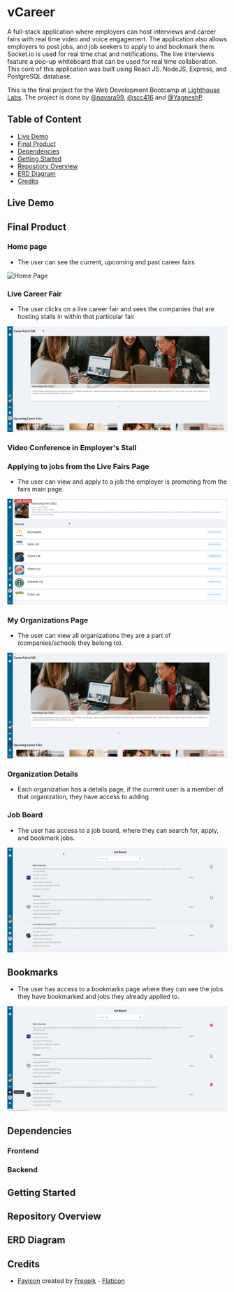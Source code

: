 # vCareer

A full-stack application where employers can host interviews and career fairs with real time video and voice engagement. The application also allows employers to post jobs, and job seekers to apply to and bookmark them. Socket.io is used for real time chat and notifications. The live interviews feature a pop-up whiteboard that can be used for real time collaboration. This core of this application was built using React JS. NodeJS, Express, and PostgreSQL database.

This is the final project for the Web Development Bootcamp at [Lighthouse Labs](https://www.lighthouselabs.ca/). The project is done by [@navara99](https://github.com/navara99), [@scc416](https://github.com/scc416) and [@YagneshP](https://github.com/YagneshP). 

## Table of Content

- [Live Demo](#live-demo)
- [Final Product](#final-product)
- [Dependencies](#dependencies)
- [Getting Started](#getting-started)
- [Repository Overview](#repository-overview)
- [ERD Diagram](#erd-diagram)
- [Credits](#credits)

## Live Demo

## Final Product

### Home page

* The user can see the current, upcoming and past career fairs

![Home Page](./docs/home-page.gif)

### Live Career Fair

* The user clicks on a live career fair and sees the companies that are hosting stalls in within that particular fair

![Live Fair](./docs/live-fair.gif)

### Video Conference in Employer's Stall

### Applying to jobs from the Live Fairs Page

* The user can view and apply to a job the employer is promoting from the fairs main page.

![Job Applications](./docs/applications-from-live.gif)

### My Organizations Page

* The user can view all organizations they are a part of (companies/schools they belong to).

![My Organizations](./docs/my-organizations.gif)

### Organization Details

* Each organization has a details page, if the current user is a member of that organization, they have access to adding

### Job Board

* The user has access to a job board, where they can search for, apply, and bookmark jobs.

![Job Board](./docs/job-board.gif)

## Bookmarks

* The user has access to a bookmarks page where they can see the jobs they have bookmarked and jobs they already applied to.

![Bookmarks](./docs/bookmarks.gif)



## Dependencies

### Frontend

### Backend

## Getting Started

## Repository Overview

## ERD Diagram

## Credits

- [Favicon](https://www.flaticon.com/free-icons/work) created by [Freepik](https://www.flaticon.com/authors/freepik) - [Flaticon](https://www.flaticon.com/)
